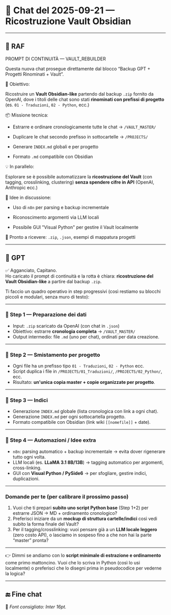 # 📅 Chat del 2025-09-21 — Ricostruzione Vault Obsidian

---

## 👤 **RAF**

PROMPT DI CONTINUITÀ — VAULT_REBUILDER

Questa nuova chat prosegue direttamente dal blocco “Backup GPT + Progetti Rinominati + Vault”.

🧠 Obiettivo:
Ricostruire un **Vault Obsidian-like** partendo dal backup `.zip` fornito da OpenAI, dove i titoli delle chat sono stati **rinominati con prefissi di progetto** (es. `01 - Traduzioni`, `02 - Python`, ecc.)

📦 Missione tecnica:
- Estrarre e ordinare cronologicamente tutte le chat → `/VAULT_MASTER/`
- Duplicare le chat secondo prefisso in sottocartelle → `/PROJECTS/`
- Generare `INDEX.md` globali e per progetto
- Formato `.md` compatibile con Obsidian

💡 In parallelo:
Esplorare se è possibile automatizzare la **ricostruzione del Vault** (con tagging, crosslinking, clustering) **senza spendere cifre in API** (OpenAI, Anthropic ecc.)

🎯 Idee in discussione:
- Uso di `n8n` per parsing e backup incrementale
- Riconoscimento argomenti via LLM locali
- Possibile GUI "Visual Python" per gestire il Vault localmente

📂 Pronto a ricevere: `.zip`, `.json`, esempi di mappatura progetti

---

## 🤖 **GPT**

✅ Agganciato, Capitano.  
Ho caricato il prompt di continuità e la rotta è chiara: **ricostruzione del Vault Obsidian-like** a partire dal backup `.zip`.  

Ti faccio un quadro operativo in step progressivi (così restiamo su blocchi piccoli e modulari, senza muro di testo):

---

### 🔧 Step 1 — Preparazione dei dati
- Input: `.zip` scaricato da OpenAI (con chat in `.json`)
- Obiettivo: estrarre **cronologia completa** → `/VAULT_MASTER/`
- Output intermedio: file `.md` (uno per chat), ordinati per data creazione.

---

### 🔧 Step 2 — Smistamento per progetto
- Ogni file ha un prefisso tipo `01 - Traduzioni`, `02 - Python` ecc.
- Script duplica i file in `/PROJECTS/01_Traduzioni/`, `/PROJECTS/02_Python/`, ecc.
- Risultato: **un'unica copia master + copie organizzate per progetto**.

---

### 🔧 Step 3 — Indici
- Generazione `INDEX.md` globale (lista cronologica con link a ogni chat).
- Generazione `INDEX.md` per ogni sottocartella progetto.
- Formato compatibile con Obsidian (link wiki `[[nomefile]]` + date).

---

### 🔧 Step 4 — Automazioni / Idee extra
- `n8n`: parsing automatico + backup incrementale → evita dover rigenerare tutto ogni volta.
- LLM locali (es. **LLaMA 3.1 8B/13B**) → tagging automatico per argomenti, cross-linking.
- GUI con **Visual Python / PySide6** → per sfogliare, gestire indici, duplicazioni.

---

### Domande per te (per calibrare il prossimo passo)
1. Vuoi che ti prepari **subito uno script Python base** (Step 1+2) per estrarre JSON → MD + ordinamento cronologico?  
2. Preferisci iniziare da un **mockup di struttura cartelle/indici** così vedi subito la forma finale del Vault?  
3. Per il tagging/crosslinking: vuoi pensare già a un **LLM locale leggero** (zero costo API), o lasciamo in sospeso fino a che non hai la parte “master” pronta?  

---

👉 Dimmi se andiamo con lo **script minimale di estrazione e ordinamento** come primo mattoncino. Vuoi che lo scriva in Python (così lo usi localmente) o preferisci che lo disegni prima in pseudocodice per vederne la logica?

---

## 🔚 Fine chat

📌 *Font consigliato: Inter 16pt.*
